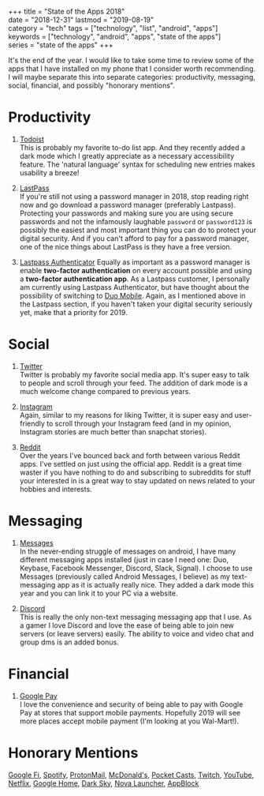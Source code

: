 +++
title = "State of the Apps 2018"  
date = "2018-12-31" 
lastmod = "2019-08-19"  
category = "tech"
tags = ["technology", "list", "android", "apps"]  
keywords = ["technology", "android", "apps", "state of the apps"]  
series = "state of the apps"
+++

It's the end of the year. I would like to take some time to review some of the apps that I have installed on my phone that I consider worth recommending. I will maybe separate this into separate categories: productivity, messaging, social, financial, and possibly "honorary mentions".

# Productivity  

1. [Todoist](https://todoist.com/r/joshua_mvcbsg)  
This is probably my favorite to-do list app. And they recently added a dark mode which I greatly appreciate as a necessary accessibility feature. The 'natural language' syntax for scheduling new entries makes usability a breeze!  

2. [LastPass](https://lastpass.com/f?1566896)  
If you're still not using a password manager in 2018, stop reading right now and go download a password manager (preferably Lastpass). Protecting your passwords and making sure you are using secure passwords and not the infamously laughable `password` or `password123` is possibly the easiest and most important thing you can do to protect your digital security. And if you can't afford to pay for a password manager, one of the nice things about LastPass is they have a free version.  

3. [Lastpass Authenticator](https://play.google.com/store/apps/details?id=com.lastpass.authenticator)
Equally as important as a password manager is enable **two-factor authentication** on every account possible and using a **two-factor authentication app**. As a Lastpass customer, I personally am currently using Lastpass Authenticator, but have thought about the possibility of switching to [Duo Mobile](https://play.google.com/store/apps/details?id=com.duosecurity.duomobile). Again, as I mentioned above in the Lastpass section, if you haven't taken your digital security seriously yet, make that a priority for 2019.  

# Social  

1. [Twitter](https://play.google.com/store/apps/details?id=com.twitter.android)  
Twitter is probably my favorite social media app. It's super easy to talk to people and scroll through your feed. The addition of dark mode is a much welcome change compared to previous years.  

2. [Instagram](https://play.google.com/store/apps/details?id=com.instagram.android)  
Again, similar to my reasons for liking Twitter, it is super easy and user-friendly to scroll through your Instagram feed (and in my opinion, Instagram stories are much better than snapchat stories).  

3. [Reddit](https://play.google.com/store/apps/details?id=com.reddit.frontpage)  
Over the years I've bounced back and forth between various Reddit apps. I've settled on just using the official app. Reddit is a great time waster if you have nothing to do and subscribing to subreddits for stuff your interested in is a great way to stay updated on news related to your hobbies and interests.  

# Messaging  

1. [Messages](https://play.google.com/store/apps/details?id=com.google.android.apps.messaging)  
In the never-ending struggle of messages on android, I have many different messaging apps installed (just in case I need one: Duo, Keybase, Facebook Messenger, Discord, Slack, Signal). I choose to use Messages (previously called Android Messages, I believe) as my text-messaging app as it is actually really nice. They added a dark mode this year and you can link it to your PC via a website.  

2. [Discord](https://play.google.com/store/apps/details?id=com.discord)  
This is really the only non-text messaging messaging app that I use. As a gamer I love Discord and love the ease of being able to join new servers (or leave servers) easily. The ability to voice and video chat and group dms is an added bonus.  

# Financial  
1. [Google Pay](https://play.google.com/store/apps/details?id=com.google.android.apps.walletnfcrel)  
I love the convenience and security of being able to pay with Google Pay at stores that support mobile payments. Hopefully 2019 will see more places accept mobile payment (I'm looking at you Wal-Mart!).  

# Honorary Mentions  

[Google Fi](https://g.co/fi/r/74K431), [Spotify](https://play.google.com/store/apps/details?id=com.spotify.music), [ProtonMail](https://play.google.com/store/apps/details?id=ch.protonmail.android), [McDonald's](https://play.google.com/store/apps/details?id=com.mcdonalds.app), [Pocket Casts](https://play.google.com/store/apps/details?id=au.com.shiftyjelly.pocketcasts), [Twitch](https://play.google.com/store/apps/details?id=tv.twitch.android.app), [YouTube](https://play.google.com/store/apps/details?id=com.google.android.youtube), [Netflix](https://play.google.com/store/apps/details?id=com.netflix.mediaclient), [Google Home](https://play.google.com/store/apps/details?id=com.google.android.apps.chromecast.app), [Dark Sky](https://play.google.com/store/apps/details?id=net.darksky.darksky), [Nova Launcher](https://play.google.com/store/apps/details?id=com.teslacoilsw.launcher.prime), [AppBlock](https://play.google.com/store/apps/details?id=cz.mobilesoft.appblock)
